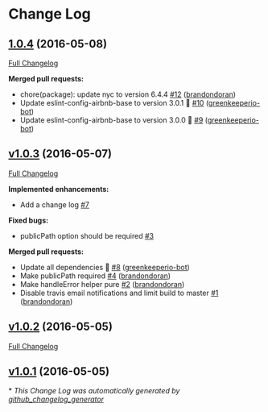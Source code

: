 # Change Log

## [1.0.4](https://github.com/brandondoran/rollbar-sourcemap-webpack-plugin/tree/1.0.4) (2016-05-08)
[Full Changelog](https://github.com/brandondoran/rollbar-sourcemap-webpack-plugin/compare/v1.0.3...1.0.4)

**Merged pull requests:**

- chore\(package\): update nyc to version 6.4.4 [\#12](https://github.com/brandondoran/rollbar-sourcemap-webpack-plugin/pull/12) ([brandondoran](https://github.com/brandondoran))
- Update eslint-config-airbnb-base to version 3.0.1 🚀 [\#10](https://github.com/brandondoran/rollbar-sourcemap-webpack-plugin/pull/10) ([greenkeeperio-bot](https://github.com/greenkeeperio-bot))
- Update eslint-config-airbnb-base to version 3.0.0 🚀 [\#9](https://github.com/brandondoran/rollbar-sourcemap-webpack-plugin/pull/9) ([greenkeeperio-bot](https://github.com/greenkeeperio-bot))

## [v1.0.3](https://github.com/brandondoran/rollbar-sourcemap-webpack-plugin/tree/v1.0.3) (2016-05-07)
[Full Changelog](https://github.com/brandondoran/rollbar-sourcemap-webpack-plugin/compare/v1.0.2...v1.0.3)

**Implemented enhancements:**

- Add a change log [\#7](https://github.com/brandondoran/rollbar-sourcemap-webpack-plugin/issues/7)

**Fixed bugs:**

- publicPath option should be required [\#3](https://github.com/brandondoran/rollbar-sourcemap-webpack-plugin/issues/3)

**Merged pull requests:**

- Update all dependencies 🌴 [\#8](https://github.com/brandondoran/rollbar-sourcemap-webpack-plugin/pull/8) ([greenkeeperio-bot](https://github.com/greenkeeperio-bot))
- Make publicPath required [\#4](https://github.com/brandondoran/rollbar-sourcemap-webpack-plugin/pull/4) ([brandondoran](https://github.com/brandondoran))
- Make handleError helper pure [\#2](https://github.com/brandondoran/rollbar-sourcemap-webpack-plugin/pull/2) ([brandondoran](https://github.com/brandondoran))
- Disable travis email notifications and limit build to master [\#1](https://github.com/brandondoran/rollbar-sourcemap-webpack-plugin/pull/1) ([brandondoran](https://github.com/brandondoran))

## [v1.0.2](https://github.com/brandondoran/rollbar-sourcemap-webpack-plugin/tree/v1.0.2) (2016-05-05)
[Full Changelog](https://github.com/brandondoran/rollbar-sourcemap-webpack-plugin/compare/v1.0.1...v1.0.2)

## [v1.0.1](https://github.com/brandondoran/rollbar-sourcemap-webpack-plugin/tree/v1.0.1) (2016-05-05)


\* *This Change Log was automatically generated by [github_changelog_generator](https://github.com/skywinder/Github-Changelog-Generator)*